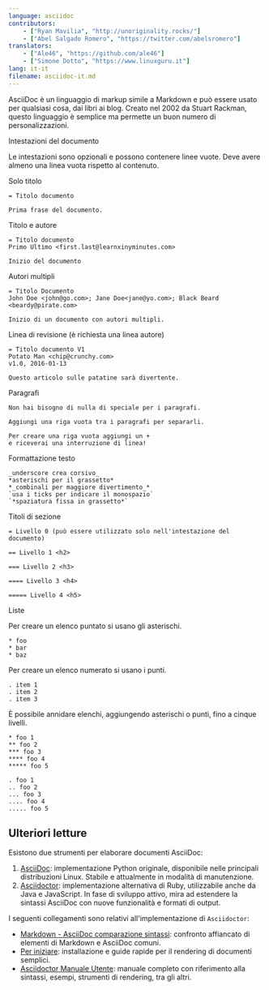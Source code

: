 ```yaml
---
language: asciidoc
contributors:
    - ["Ryan Mavilia", "http://unoriginality.rocks/"]
    - ["Abel Salgado Romero", "https://twitter.com/abelsromero"]
translators:
    - ["Ale46", "https://github.com/ale46"]
    - ["Simone Dotto", "https://www.linuxguru.it"]
lang: it-it
filename: asciidoc-it.md
---
```


AsciiDoc è un linguaggio di markup simile a Markdown e può essere usato per qualsiasi cosa, dai libri ai blog. Creato nel 2002 da Stuart Rackman, questo linguaggio è semplice ma permette un buon numero di personalizzazioni.

Intestazioni del documento

Le intestazioni sono opzionali e possono contenere linee vuote. Deve avere almeno una linea vuota rispetto al contenuto.

Solo titolo

```
= Titolo documento

Prima frase del documento.
```

Titolo e autore

```
= Titolo documento
Primo Ultimo <first.last@learnxinyminutes.com>

Inizio del documento
```

Autori multipli

```
= Titolo Documento
John Doe <john@go.com>; Jane Doe<jane@yo.com>; Black Beard <beardy@pirate.com>

Inizio di un documento con autori multipli.
```

Linea di revisione (è richiesta una linea autore)

```
= Titolo documento V1
Potato Man <chip@crunchy.com>
v1.0, 2016-01-13

Questo articolo sulle patatine sarà divertente.
```

Paragrafi

```
Non hai bisogno di nulla di speciale per i paragrafi.

Aggiungi una riga vuota tra i paragrafi per separarli.

Per creare una riga vuota aggiungi un +
e riceverai una interruzione di linea!
```

Formattazione testo

```
_underscore crea corsivo_
*asterischi per il grassetto*
*_combinali per maggiore divertimento_*
`usa i ticks per indicare il monospazio`
`*spaziatura fissa in grassetto*`
```

Titoli di sezione

```
= Livello 0 (può essere utilizzato solo nell'intestazione del documento)

== Livello 1 <h2>

=== Livello 2 <h3>

==== Livello 3 <h4>

===== Livello 4 <h5>

```

Liste

Per creare un elenco puntato si usano gli asterischi.

```
* foo
* bar
* baz
```

Per creare un elenco numerato si usano i punti.

```
. item 1
. item 2
. item 3
```

È possibile annidare elenchi, aggiungendo asterischi o punti, fino a cinque livelli.

```
* foo 1
** foo 2
*** foo 3
**** foo 4
***** foo 5

. foo 1
.. foo 2
... foo 3
.... foo 4
..... foo 5
```

## Ulteriori letture

Esistono due strumenti per elaborare documenti AsciiDoc:

1. [AsciiDoc](http://asciidoc.org/): implementazione Python originale, disponibile nelle principali distribuzioni Linux. Stabile e attualmente in modalità di manutenzione.
2. [Asciidoctor](http://asciidoctor.org/): implementazione alternativa di Ruby, utilizzabile anche da Java e JavaScript. In fase di sviluppo attivo, mira ad estendere la sintassi AsciiDoc con nuove funzionalità e formati di output.

I seguenti collegamenti sono relativi all'implementazione di `Asciidoctor`:

* [Markdown - AsciiDoc comparazione sintassi](http://asciidoctor.org/docs/user-manual/#comparison-by-example): confronto affiancato di elementi di Markdown e AsciiDoc comuni.
* [Per iniziare](http://asciidoctor.org/docs/#get-started-with-asciidoctor): installazione e guide rapide per il rendering di documenti semplici.
* [Asciidoctor Manuale Utente](http://asciidoctor.org/docs/user-manual/): manuale completo con riferimento alla sintassi, esempi, strumenti di rendering, tra gli altri.
